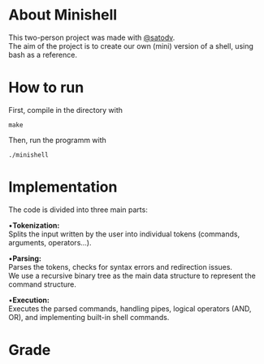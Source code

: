 # About Minishell

This two-person project was made with [@satodv](https://github.com/satodv).  
The aim of the project is to create our own (mini) version of a shell, using bash as a reference.  

# How to run

First, compile in the directory with  
```
make
```
Then, run the programm with  
```
./minishell
```

# Implementation

The code is divided into three main parts:  

•**Tokenization:**  
Splits the input written by the user into individual tokens (commands, arguments, operators...).  

•**Parsing:**  
Parses the tokens, checks for syntax errors and redirection issues.  
We use a recursive binary tree as the main data structure to represent the command structure.  

•**Execution:**  
Executes the parsed commands, handling pipes, logical operators (AND, OR), and implementing built-in shell commands.  

# Grade
